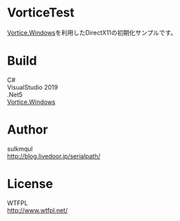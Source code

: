 # VorticeTest
[Vortice.Windows](https://github.com/amerkoleci/Vortice.Windows)を利用したDirectX11の初期化サンプルです。


# Build
C#<br>
VisualStudio 2019<br>
.Net5<br>
[Vortice.Windows](https://github.com/amerkoleci/Vortice.Windows)

# Author
sulkmqul<br>
http://blog.livedoor.jp/serialpath/


# License
WTFPL<br>
http://www.wtfpl.net/

